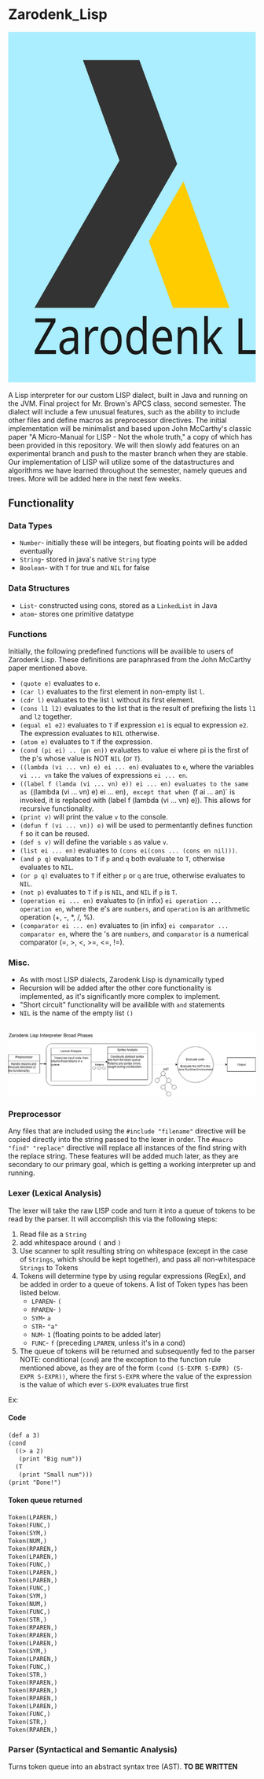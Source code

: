 # Zarodenk_Lisp  
![Alt logo](img/logoColor.svg "logo")

A Lisp interpreter for our custom LISP dialect, built in Java and running on the JVM.  Final project for Mr. Brown's APCS class, second semester. The dialect will include a few unusual features, such as the ability to include other files and define macros as preprocessor directives.  The initial implementation will be minimalist and based upon John McCarthy's classic paper "A Micro-Manual for LISP - Not the whole truth," a copy of which has been provided in this repository.  We will then slowly add features on an experimental branch and push to the master branch when they are stable.  Our implementation of LISP will utilize some of the datastructures and algorithms we have learned throughout the semester, namely queues and trees.  More will be added here in the next few weeks.

## Functionality
### Data Types
* `Number`- initially these will be integers, but floating points will be added eventually  
* `String`- stored in java's native `String` type  
* `Boolean`- with `T` for true and `NIL` for false  

### Data Structures
* `List`- constructed using cons, stored as a `LinkedList` in Java  
* `atom`- stores one primitive datatype  

### Functions
Initially, the following predefined functions will be availible to users of Zarodenk Lisp. These definitions are paraphrased from the John McCarthy paper mentioned above.
* `(quote e)` evaluates to `e`.  
* `(car l)` evaluates to the first element in non-empty list `l`.  
* `(cdr l)` evaluates to the list `l` without its first element.  
* `(cons l1 l2)` evaluates to the list that is the result of prefixing the lists `l1` and `l2` together.  
* `(equal e1 e2)` evaluates to `T` if expression `e1` is equal to expression `e2`. The expression evaluates to `NIL` otherwise.  
* `(atom e)` evaluates to `T` if the expression.  
* `(cond (pi ei) .. (pn en))` evaluates to value ei where pi is the first of the p's whose value is NOT `NIL` (or `T`).  
* `((lambda (vi ... vn) e) ei ... en)` evaluates to `e`, where the variables `vi ... vn` take the values of expressions `ei ... en`.  
* `((label f (lamda (vi ... vn) e)) ei ... en) evaluates to the same as `((lambda (vi ... vn) e) ei ... en)`, except that when `(f ai ... an)` is invoked, it is replaced with (label f (lambda (vi ... vn) e)). This allows for recursive functionality.  
* `(print v)` will print the value `v` to the console.  
* `(defun f (vi ... vn)) e)` will be used to permentantly defines function `f` so it can be reused.  
* `(def s v)` will define the variable `s` as value `v`.  
* `(list ei ... en)` evaluates to `(cons ei(cons ... (cons en nil)))`.  
* `(and p q)` evaluates to `T` if `p` and `q` both evaluate to `T`, otherwise evaluates to `NIL`.  
* `(or p q)` evaluates to `T` if either `p` or `q` are true, otherwise evaluates to `NIL`.  
* `(not p)` evaluates to `T` if `p` is `NIL`, and `NIL` if `p` is `T`.  
* `(operation ei ... en)` evaluates to (in infix) `ei operation ... operation en`, where the e's are `numbers`, and `operation` is an arithmetic operation (+, -, *, /, %).  
* `(comparator ei ... en)` evaluates to (in infix) `ei comparator ... comparator en`, where the 's are `numbers`, and `comparator` is a numerical comparator (=, >, <, >=, <=, !=).  

### Misc.
* As with most LISP dialects, Zarodenk Lisp is dynamically typed  
* Recursion will be added after the other core functionality is implemented, as it's significantly more complex to implement.
* "Short circuit" functionality will be availible with `and` statements
* `NIL` is the name of the empty list `()`


## 
![Alt ZLisp Broadphase](img/ZLispBroadDiagram.png "broadphase diagram")

### Preprocessor  
Any files that are included using the `#include "filename"` directive will be copied directly into the string passed to the lexer in order.  The `#macro "find" "replace"` directive will replace all instances of the find string with the replace string.  These features will be added much later, as they are secondary to our primary goal, which is getting a working interpreter up and running.

### Lexer (Lexical Analysis)
The lexer will take the raw LISP code and turn it into a queue of tokens to be read by the parser.  It will accomplish this via the following steps:
1. Read file as a `String`  
2. add whitespace around `(` and `)`  
3. Use scanner to split resulting string on whitespace (except in the case of `Strings`, which should be kept together), and pass all non-whitespace `Strings` to Tokens  
4. Tokens will determine type by using regular expressions (RegEx), and be added in order to a queue of tokens.  A list of Token types has been listed below.  
   * `LPAREN`- `(`  
   * `RPAREN`- `)`  
   * `SYM`- `a`  
   * `STR`- `"a"`  
   * `NUM`- `1` (floating points to be added later)  
   * `FUNC`- `f` (preceding `LPAREN`, unless it's in a cond)  
5. The queue of tokens will be returned and subsequently fed to the parser
NOTE: conditional (`cond`) are the exception to the function rule mentioned above, as they are of the form `(cond (S-EXPR S-EXPR) (S-EXPR S-EXPR))`, where the first `S-EXPR` where the value of the expression is the value of which ever `S-EXPR` evaluates true first  

Ex:
#### Code
	(def a 3)
	(cond
	  ((> a 2)
	   (print "Big num"))
	  (T
	   (print "Small num")))
	(print "Done!")
#### Token queue returned
	Token(LPAREN,)
	Token(FUNC,)
	Token(SYM,)
	Token(NUM,)
	Token(RPAREN,)
	Token(LPAREN,)
	Token(FUNC,)
	Token(LPAREN,)
	Token(LPAREN,)
	Token(FUNC,)
	Token(SYM,)
	Token(NUM,)
	Token(FUNC,)
	Token(STR,)
	Token(RPAREN,)
	Token(RPAREN,)
	Token(LPAREN,)
	Token(SYM,)
	Token(LPAREN,)
	Token(FUNC,)
	Token(STR,)
	Token(RPAREN,)
	Token(RPAREN,)
	Token(RPAREN,)
	Token(LPAREN,)
	Token(FUNC,)
	Token(STR,)
	Token(RPAREN,)

### Parser (Syntactical and Semantic Analysis)
Turns token queue into an abstract syntax tree (AST).  **TO BE WRITTEN**